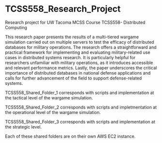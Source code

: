 # TCSS558_Research_Project
Research project for UW Tacoma MCSS Course TCSS558- Distributed Computing

This research paper presents the results of a multi-tiered wargame simulation carried out on multiple servers to test the efficacy of distributed databases for military operations.  The research offers a straightforward and practical framework for implementing and evaluating military-related use cases in distributed systems research. It is particularly helpful for researchers unfamiliar with military operations, as it introduces accessible and relevant performance metrics. Lastly, the paper underscores the critical importance of distributed databases in national defense applications and calls for further advancement of the field to support defense-related systems.

TCSS558_Shared_Folder_1 corresponds with scripts and implementation at the tactical level of the wargame simulation.

TCSS558_Shared_Folder_2 corresponds with scripts and impletmentation at the operational level of the wargame simulation.

TCSS558_Shared_Folder_3 corresponds with scripts and implementation at the strategic level.

Each of these shared folders are on their own AWS EC2 instance.   
